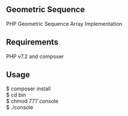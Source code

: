 ## Geometric Sequence
PHP Geometric Sequence Array Implementation

## Requirements
PHP v7.2 and composer

## Usage
$ composer install  
$ cd bin  
$ chmod 777 console  
$ ./console  
